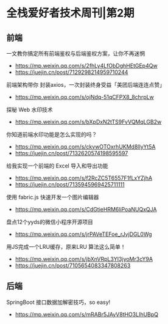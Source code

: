 # 全栈爱好者技术周刊|第2期

## 前端

一文教你搞定所有前端鉴权与后端鉴权方案，让你不再迷惘

- https://mp.weixin.qq.com/s/2fhLy4LfObDghHEtGEp4Qw
- https://juejin.cn/post/7129298214959710244

前端架构带你 封装axios，一次封装终身受益「美团后端连连点赞」

- https://mp.weixin.qq.com/s/ojNdq-51qCFPX8_8chrpLw

​探秘 Web 水印技术

- https://mp.weixin.qq.com/s/bXpDxN2tTS9FvVQMqLGB2w

你知道前端水印功能是怎么实现的吗？

- https://mp.weixin.qq.com/s/ckvwOTOxrhUKMd8lIyYt5A
- https://juejin.cn/post/7132620574198595597

给我实现一个前端的 Excel 导入和导出功能

- https://mp.weixin.qq.com/s/f2RcZC5T6557F1fLxYZjhA
- https://juejin.cn/post/7135945969425711111

使用 fabric.js 快速开发一个图片编辑器

- https://mp.weixin.qq.com/s/CdGtieHRM6liPoaNUQxQJA

盘点12个yyds的微信小程序开源项目
- https://mp.weixin.qq.com/s/jrPAVeTEFoe_rJvjDGL0Wg

用JS完成一个LRU缓存，原来LRU 算法这么简单！

- https://mp.weixin.qq.com/s/jbXnVRpL3YI3jyoMr3cY9A
- https://juejin.cn/post/7105654083347808263

## 后端

SpringBoot 接口数据加解密技巧，so easy!

- https://mp.weixin.qq.com/s/mRABr5JAyV8tHO3LIhUBpQ

